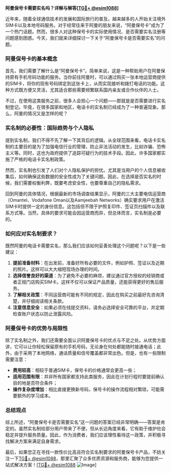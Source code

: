 **阿曼保号卡需要实名吗？详解与解答[[TG💪+ @esim1088](https://t.me/s/esim1088)]**

近年来，随着全球通信技术的发展和国际旅行的普及，越来越多的人开始关注境外SIM卡以及本地号码服务。对于经常往来于阿曼的朋友来说，“阿曼保号卡”成为了一个热门话题。然而，很多人对这种保号卡的实际使用情况、是否需要实名注册等问题感到困惑。今天，我们就来详细探讨一下关于“阿曼保号卡是否需要实名”的问题。

### 阿曼保号卡的基本概念

首先，我们需要了解什么是“阿曼保号卡”。简单来说，这是一种帮助用户在阿曼保持原有手机号码功能的服务。当你前往阿曼时，可以通过购买一张本地运营商提供的SIM卡，将你的现有号码绑定到这张卡上，从而实现接听和拨打电话的功能。这种方式既方便又灵活，尤其适合那些需要频繁联系国内亲友或合作伙伴的人士。

不过，在使用这类服务之前，很多人会担心一个问题——那就是是否需要进行实名制登记。毕竟，在很多国家和地区，电话卡的实名制已经成为了一种普遍现象。那么，阿曼的情况又是怎样的呢？

### 实名制的必要性：国际趋势与个人隐私

提到实名制，我们不得不先了解一下其背后的逻辑。从全球范围来看，电话卡实名制的主要目的是为了加强电信行业的管理，防止非法活动的发生，比如诈骗、恐怖主义等。同时，这也为政府提供了追踪可疑行为的技术手段。因此，许多国家都实施了严格的电话卡实名制政策。

然而，实名制也引发了人们对个人隐私保护的担忧。尤其是当用户的个人信息被收集后，如何确保这些数据的安全性成为了关键问题。因此，在选择是否实名的时候，我们需要权衡利弊，既要考虑安全性，也要尊重自己的隐私需求。

回到阿曼的具体情况，根据最新的市场调查结果显示，阿曼的三大主要电信运营商（Omantel、Vodafone Oman以及Aamjeebah Networks）确实要求用户在激活SIM卡时提供一定的身份信息。这包括但不限于护照复印件、签证页扫描件以及联系方式等。当然，具体的要求可能会因运营商而异，但总体而言，实名制是必要的。

### 如何应对实名制要求？

既然阿曼的电话卡需要实名，那么我们应该如何妥善处理这个问题呢？以下是一些建议：

1. **提前准备材料**：在出发前，准备好所有必要的文件，例如护照、签证以及近期的照片。这样可以大大缩短现场办理的时间。
2. **选择信誉良好的渠道**：为了避免不必要的麻烦，建议通过官方授权的经销商或者正规门店购买SIM卡。这样不仅可以保证产品质量，还能获得更好的售后服务。
3. **了解相关政策**：不同运营商可能有不同的规定，因此在购买之前最好先咨询清楚，并仔细阅读相关条款。
4. **注意信息安全**：如果必须在线提交资料，请务必选择安全可靠的平台，并定期检查账户状态以防止泄露风险。

### 阿曼保号卡的优势与局限性

除了实名制之外，我们还需要全面认识阿曼保号卡的优点与不足之处。从优势方面讲，它可以让你轻松保留原有的手机号码，无论身在何处都能随时接通电话；此外，由于采用了本地网络，通话质量和信号覆盖都非常出色。但是，也有一些限制需要注意：

- **费用较高**：相较于普通SIM卡，保号卡的价格通常会更高一些；
- **适用范围有限**：并非所有国家都支持此类服务，因此在计划行程时要提前确认目的地是否符合条件；
- **操作复杂度增加**：相比直接更换新号码，保号卡的操作流程相对繁琐，可能需要额外的学习成本。

### 总结观点

综上所述，“阿曼保号卡是否需要实名”这一问题的答案已经非常明确——答案是肯定的。虽然实名制给部分用户带来了不便，但从长远角度来看，它有助于维护社会稳定并提升服务质量。因此，作为消费者，我们应该理性看待这一政策，并积极寻找解决方案来满足自身需求。

最后，如果您正在寻找一款性价比高且符合实名制要求的阿曼保号卡产品，不妨关注一下[TG💪+ @esim1088](https://t.me/s/esim1088)，那里汇聚了众多优质资源和服务商，能够为您提供一站式解决方案！[[TG💪+ @esim1088](https://t.me/s/esim1088) ![Image](https://i.postimg.cc/4NQfJmqS/Snipaste-2025-05-13-00-14-12.png)]